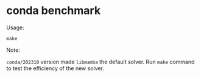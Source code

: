# conda benchmark

Usage:

```
make
```

Note:

`conda/202310` version made `libmamba` the default solver. Run `make` command to test the efficiency of the new solver.

